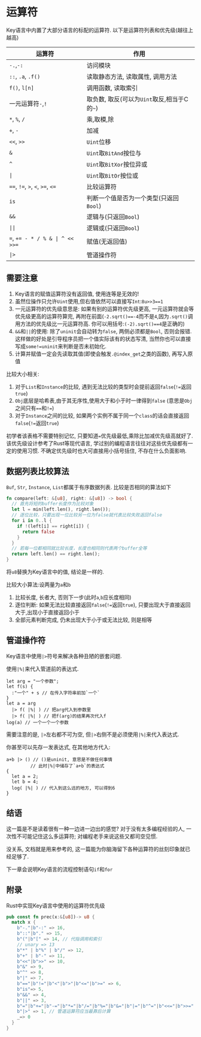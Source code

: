 # 运算符

Key语言中内置了大部分语言的标配的运算符. 以下是运算符列表和优先级(越往上越高)

|运算符| 作用 |
| --- | --- |
|`-.`,`-:`|访问模块|
|`::`, `.a`, `.f()`|读取静态方法, 读取属性, 调用方法|
|`f()`, `l[n]`|调用函数, 读取索引|
|一元运算符`-`,`!`|取负数, 取反(可以为`Uint`取反,相当于C的`~`)|
|`*`, `%`, `/`|乘,取模,除|
|`+`, `-`|加减|
|`<<`, `>>`|`Uint`位移|
|`&`|`Uint`取`BitAnd`按位与|
|`^`|`Uint`取`BitXor`按位异或|
|`\|`|`Uint`取`BitOr`按位或|
|`==`, `!=`, `>`, `<`, `>=`, `<=`|比较运算符|
|`is`|判断一个值是否为一个类型(只返回`Bool`)|
|`&&`|逻辑与(只返回`Bool`)|
|`\|\|`|逻辑或(只返回`Bool`)|
|`=`, `+= - * / % & \| ^ << >>=`|赋值(无返回值)|
|`\|>`|管道操作符|

## 需要注意

1. Key语言的赋值运算符没有返回值, 使用连等是无效的!
2. 虽然位操作只允许`Uint`使用,但右值依然可以直接写`Int`:`8u>>3==1`
3. 一元运算符的优先级意思是: 如果有别的运算符优先级更高, 一元运算符就会等优先级更高的运算符算完, 再附在前面(`-2.sqrt()==-4`而不是`4`,因为`.sqrt()`调用方法的优先级比一元运算符高. 你可以用括号:`(-2).sqrt()==4`是正确的)
4. `&&`和`||`的使用: 除了`uninit`会自动转为`false`, 两侧必须都是`Bool`, 否则会报错. 这样做的好处是引导程序员把一个值实际该有的状态写清, 当然你也可以直接写成`some!=uninit`来判断是否未初始化.
5. 计算并赋值一定会先读取其值(即使会触发`.@index_get`之类的函数), 再写入原值

比较大小相关:
1. 对于`List`和`Instance`的比较, 遇到无法比较的类型时会提前返回`false`(`!=`返回`true`)
2. `Obj`底层是哈希表,由于其无序性,使用大于和小于时一律得到`false` (意思是`Obj`之间只有`==`和`!=`)
3. 对于`Instance`之间的比较, 如果两个实例不属于同一个`class`的话会直接返回`false`(`!=`返回`true`)

初学者该表格不需要特别记忆, 只要知道`=`优先级最低,乘除比加减优先级高就好了. 该优先级设计参考了Rust等现代语言, 学过别的编程语言往往对这些优先级都有一定的使用习惯. 不确定优先级时也大可直接用小括号括住, 不存在什么负面影响.

## 数据列表比较算法

`Buf`, `Str`, `Instance`, `List`都属于有序数据列表. 比较是否相同的算法如下

```rust
fn compare(left: &[u8], right: &[u8]) -> bool {
  // 首先将短的buffer长度作为比较对象
  let l = min(left.len(), right.len());
  // 逐位比较，只要出现一位比较另一位为false就代表比较失败返回false
  for i in 0..l {
    if !(left[i] == right[i]) {
      return false
    }
  }
  // 若每一位都相同就比较长度，长度也相同则代表两个buffer全等
  return left.len() == right.len();
}
```

将`u8`替换为Key语言中的值, 结论是一样的.

比较大小算法:设两量为`a`和`b`

1. 比较长度, 长者大, 否则下一步(此时`a`,`b`应长度相同)
2. 逐位判断: 如果无法比较直接返回`false`(`!=`返回`true`), 只要出现大于直接返回大于,出现小于直接返回小于
3. 全部元素判断完成, 仍未出现大于小于或无法比较, 则是相等

## 管道操作符

Key语言中使用`|>`符号来解决各种丑陋的嵌套问题. 

使用`|%|`来代入管道前的表达式. 

```
let arg = "一个参数";
let f(s) {
  :"一个" + s // 在传入字符串前加`一个`
}
let a = arg
  |> f( |%| ) // 把arg代入到参数里
  |> f( |%| ) // 把f(arg)的结果再次代入f
log(a) // 一个一个一个参数
```

需要注意的是, `|>`左右都不可为空, 但`|>`右侧不是必须使用`|%|`来代入表达式. 

你甚至可以先存一发表达式, 在其他地方代入:

```
a+b |> () // ()是uninit, 意思是不做任何事情
         // 此时|%|中储存了`a+b`的表达式
{
  let a = 2;
  let b = 4;
  log( |%| ) // 代入到这么远的地方, 可以得到6
}
```

## 结语

这一篇是不是读着很有一种一边进一边出的感觉? 对于没有太多编程经验的人, 一次性不可能记住这么多运算符; 对编程老手来说这些又都司空见惯. 

没关系, 文档就是用来参考的, 这一篇能为你脑海留下各种运算符的丝刻印象就已经足够了. 

下一章会说明Key语言的流程控制语句`if`和`for`

## 附录

Rust中实现Key语言中使用的运算符优先级

```rust
pub const fn prec(x:&[u8])-> u8 {
  match x {
    b"-."|b"-:" => 16,
    b"::"|b"." => 15,
    b"("|b"[" => 14, // 代指调用和索引
    // unary => 13
    b"*" | b"%" | b"/" => 12, 
    b"+" | b"-" => 11, 
    b"<<"|b">>" => 10,
    b"&" => 9,
    b"^" => 8,
    b"|" => 7,
    b"=="|b"!="|b"<"|b">"|b"<="|b">=" => 6,
    b"is"=> 5,
    b"&&" => 4,
    b"||" => 3,
    b"="|b"+="|b"-="|b"*="|b"/="|b"%="|b"&="|b"|="|b"^="|b"<<="|b">>=" => 2,
    b"|>" => 1, // 管道运算符应当最靠后计算
    _=> 0
  }
}
```